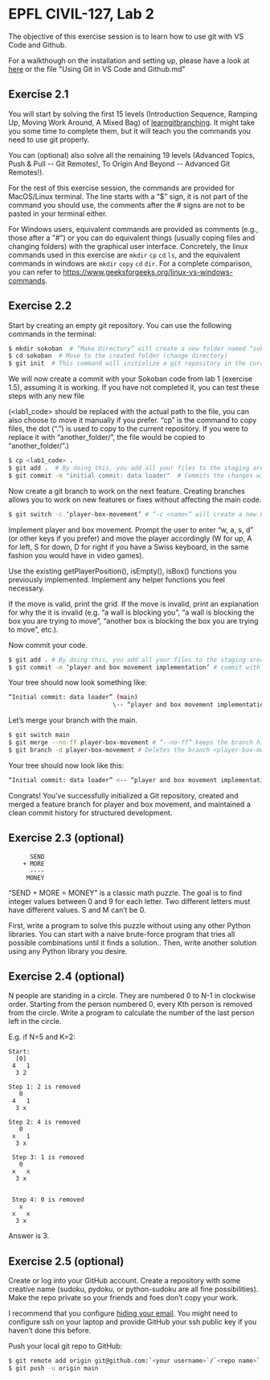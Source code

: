 # EPFL CIVIL-127, Lab 2

The objective of this exercise session is to learn how to use git with VS Code and Github.

For a walkthough on the installation and setting up, please have a look at [here](https://weijiang1998.notion.site/Using-Git-in-VS-Code-and-Github-19f44b73854b809fa008c4b593054741?pvs=4) or the file "Using Git in VS Code and Github.md"

## Exercise 2.1

You will start by solving the first 15 levels (Introduction Sequence, Ramping Up, Moving Work Around, A Mixed Bag) of [learngitbranching](https://learngitbranching.js.org/).
It might take you some time to complete them, but it will teach you the commands you need to use git properly.

You can (optional) also solve all the remaining 19 levels (Advanced Topics, Push & Pull -- Git Remotes!, To Origin And Beyond -- Advanced Git Remotes!).

For the rest of this exercise session, the commands are provided for MacOS/Linux terminal. The line starts with a “$” sign, it is not part of the command you should use, the comments after the # signs are not to be pasted in your terminal either.

For Windows users, equivalent commands are provided as comments (e.g., those after a "#") or you can do equivalent things (usually coping files and changing folders) with the graphical user interface.
Concretely, the linux commands used in this exercise are `mkdir` `cp` `cd` `ls`, and the equivalent commands in windows are `mkdir` `copy` `cd` `dir`.
For a complete comparison, you can refer to https://www.geeksforgeeks.org/linux-vs-windows-commands.

## Exercise 2.2

Start by creating an empty git repository. You can use the following commands in the terminal:

```bash
$ mkdir sokoban  # “Make Directory” will create a new folder named “sokoban”
$ cd sokoban  # Move to the created folder (change directory)
$ git init  # This command will initialize a git repository in the current location
```

We will now create a commit with your Sokoban code from lab 1 (exercise 1.5), assuming it is working.
If you have not completed it, you can test these steps with any new file

(<lab1_code> should be replaced with the actual path to the file, you can also choose to move it manually if you prefer. “cp” is the command to copy files, the dot (“.”) is used to copy to the current repository. If you were to replace it with “another_folder/”, the file would be copied to “another_folder/”.)

```bash
$ cp <lab1_code> .  
$ git add .  # By doing this, you add all your files to the staging area.
$ git commit -m "initial commit: data loader"  # Commits the changes with a message describing the commit.
```

Now create a git branch to work on the next feature. Creating branches allows you to work on new features or fixes without affecting the main code.

```bash
$ git switch -c ‘player-box-movement’ # “-c <name>” will create a new branch <name>
```

Implement player and box movement. Prompt the user to enter “w, a, s, d” (or other keys if you prefer) and move the player accordingly (W for up, A for left, S for down, D for right if you have a Swiss keyboard, in the same fashion you would have in video games).

Use the existing getPlayerPosition(), isEmpty(), isBox() functions you previously implemented. Implement any helper functions you feel necessary.

If the move is valid, print the grid. If the move is invalid, print an explanation for why the it is invalid (e.g. “a wall is blocking you”, “a wall is blocking the box you are trying to move”, “another box is blocking the box you are trying to move”, etc.).

Now commit your code.

```bash
$ git add . # By doing this, you add all your files to the staging area.
$ git commit -m ‘player and box movement implementation’ # commit with a meaningful message
```

Your tree should now look something like:

```bash
“Initial commit: data loader” (main)
                             \-- “player and box movement implementation” (player-box-movement)
```

Let’s merge your branch with the main.

```bash
$ git switch main
$ git merge --no-ff player-box-movement # “--no-ff” keeps the branch history explicit.
$ git branch -d player-box-movement # Deletes the branch <player-box-movement>
```

Your tree should now look like this:

```bash
“Initial commit: data loader” <-- “player and box movement implementation” (player-box-movement) <-- merge (main)
```

Congrats! You’ve successfully initialized a Git repository, created and merged a feature branch for player and box movement, and maintained a clean commit history for structured development.

## Exercise 2.3 (optional)

```text
      SEND
    + MORE
      ----
     MONEY
```

“SEND + MORE = MONEY” is a classic math puzzle. The goal is to find integer values between 0 and 9 for each letter. Two different letters must have different values. S and M can’t be 0.

First, write a program to solve this puzzle without using any other Python libraries. You can start with a naive brute-force program that tries all possible combinations until it finds a solution..
Then, write another solution using any Python library you desire.

## Exercise 2.4 (optional)

N people are standing in a circle. They are numbered 0 to N-1 in clockwise order. Starting from the person numbered 0, every Kth person is removed from the circle. Write a program to calculate the number of the last person left in the circle.

E.g. if N=5 and K=2:

```text
Start:
  [0]
 4   1
  3 2

Step 1: 2 is removed
   0
 4   1
  3 x

Step 2: 4 is removed
   0
 x   1
  3 x

 Step 3: 1 is removed
   0
 x   x
  3 x


 Step 4: 0 is removed
   x
 x   x
  3 x
```

Answer is 3.


## Exercise 2.5 (optional)

Create or log into your GitHub account. Create a repository with some creative name (sudoku, pydoku, or python-sudoku are all fine possibilities). Make the repo private so your friends and foes don’t copy your work.

I recommend that you configure [hiding your email](https://dev.to/bad-logic/git-keeping-your-email-safe-in-public-repositories-16cg#:~:text=Use%20github's%20Private%20Email%20Feature). You might need to configure ssh on your laptop and provide GitHub your ssh public key if you haven’t done this before.

Push your local git repo to GitHub:

```bash
$ git remote add origin git@github.com:`<your username>`/`<repo name>`.git
$ git push -u origin main
```
